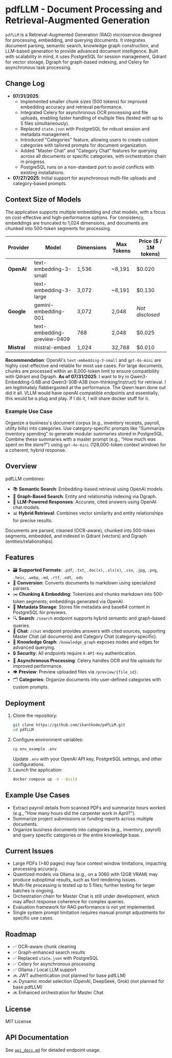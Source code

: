 # pdfLLM - Document Processing and Retrieval-Augmented Generation

`pdfLLM` is a Retrieval-Augmented Generation (RAG) microservice designed for processing, embedding, and querying documents. It integrates document parsing, semantic search, knowledge graph construction, and LLM-based generation to provide advanced document intelligence. Built with scalability in mind, it uses PostgreSQL for session management, Qdrant for vector storage, Dgraph for graph-based indexing, and Celery for asynchronous task processing.

## Change Log

- **07/31/2025**: 
  - Implemented smaller chunk sizes (500 tokens) for improved embedding accuracy and retrieval performance.
  - Integrated Celery for asynchronous OCR processing and file uploads, enabling faster handling of multiple files (tested with up to 5 files simultaneously).
  - Replaced `state.json` with PostgreSQL for robust session and metadata management.
  - Introduced "Categories" feature, allowing users to create custom categories with tailored prompts for document organization.
  - Added "Master Chat" and "Category Chat" features for querying across all documents or specific categories, with orchestration chain in progress.
  - PostgreSQL runs on a non-standard port to avoid conflicts with existing installations.
- **07/27/2025**: Initial support for asynchronous multi-file uploads and category-based prompts.

## Context Size of Models

The application supports multiple embedding and chat models, with a focus on cost-effective and high-performance options. For consistency, embeddings are truncated to 1,024 dimensions, and documents are chunked into 500-token segments for processing.

| Provider    | Model                       | Dimensions | Max Tokens | Price ($ / 1M tokens) |
|-------------|-----------------------------|------------|------------|-----------------------|
| **OpenAI**  | text-embedding-3-small      | 1,536      | ~8,191     | $0.020                |
|             | text-embedding-3-large      | 3,072      | ~8,191     | $0.130                |
| **Google**  | gemini-embedding-001        | 3,072      | 2,048      | *Not disclosed*       |
|             | text-embedding-preview-0409 | 768        | 2,048      | $0.025                |
| **Mistral** | mistral-embed               | 1,024      | 32,768     | $0.010                |

**Recommendation**: OpenAI's `text-embedding-3-small` and `gpt-4o-mini` are highly cost-effective and reliable for most use cases. For large documents, chunks are processed within an 8,000-token limit to ensure compatibility with Qdrant and Dgraph.
**As of 07/31/2025**: I want to try in Qwen3-Embedding-0.6B and Qwen3-30B-A3B (non-thinking/instruct) for retrieval. I am legitimately flabbergasted at the performance. The Qwen team done out did it all. VLLM would have openAI compatible endpoints and essentially, this would be a plug and play. If I do it, I will share docker stuff for it.

### Example Use Case
Organize a business's document corpus (e.g., inventory receipts, payroll, utility bills) into categories. Use category-specific prompts like "Summarize inventory spending" to generate modular summaries stored in PostgreSQL. Combine these summaries with a master prompt (e.g., "How much was spent on the store?") using `gpt-4o-mini` (128,000-token context window) for a coherent, hybrid response.

## Overview

pdfLLM combines:
- 📚 **Semantic Search**: Embedding-based retrieval using OpenAI models.
- 🧠 **Graph-Based Search**: Entity and relationship indexing via Dgraph.
- 💬 **LLM-Powered Responses**: Accurate, cited answers using OpenAI chat models.
- 📊 **Hybrid Retrieval**: Combines vector similarity and entity relationships for precise results.

Documents are parsed, cleaned (OCR-aware), chunked into 500-token segments, embedded, and indexed in Qdrant (vectors) and Dgraph (entities/relationships).

## Features

- 🗃 **Supported Formats**: `.pdf`, `.txt`, `.doc(x)`, `.xls(x)`, `.csv`, `.jpg`, `.png`, `.heic`, `.webp`, `.md`, `.rtf`, `.odt`, `.ods`
- 🔄 **Conversion**: Converts documents to markdown using specialized parsers.
- ✂️ **Chunking & Embedding**: Tokenizes and chunks markdown into 500-token segments; embeddings generated via OpenAI.
- 🧾 **Metadata Storage**: Stores file metadata and base64 content in PostgreSQL for previews.
- 🔍 **Search**: `/search` endpoint supports hybrid semantic and graph-based queries.
- 💬 **Chat**: `/chat` endpoint provides answers with cited sources, supporting Master Chat (all documents) and Category Chat (category-specific).
- 🧠 **Knowledge Graph**: `/knowledge_graph` exposes nodes and edges for advanced querying.
- 🔒 **Security**: All endpoints require `X-API-Key` authentication.
- 🚀 **Asynchronous Processing**: Celery handles OCR and file uploads for improved performance.
- 👁 **Preview**: Preview uploaded files via `/preview/{file_id}`.
- 🗂 **Categories**: Organize documents into user-defined categories with custom prompts.

## Deployment

1. Clone the repository:
   ```bash
   git clone https://github.com/ikantkode/pdfLLM.git
   cd pdfLLM
   ```
2. Configure environment variables:
   ```bash
   cp env_example .env
   ```
   Update `.env` with your OpenAI API key, PostgreSQL settings, and other configurations.
3. Launch the application:
   ```bash
   docker compose up -d --build
   ```

## Example Use Cases

- Extract payroll details from scanned PDFs and summarize hours worked (e.g., "How many hours did the carpenter work in April?").
- Summarize project submissions or funding reports across multiple documents.
- Organize business documents into categories (e.g., inventory, payroll) and query specific categories or the entire knowledge base.

## Current Issues

- Large PDFs (>40 pages) may face context window limitations, impacting processing accuracy.
- Quantized models via Ollama (e.g., on a 3060 with 12GB VRAM) may produce suboptimal results, such as font rendering issues.
- Multi-file processing is tested up to 5 files; further testing for larger batches is ongoing.
- Orchestration chain for Master Chat is still under development, which may affect response coherence for complex queries.
- Evaluation framework for RAG performance is not yet implemented.
- Single system prompt limitation requires manual prompt adjustments for specific use cases.

## Roadmap

- ✅ OCR-aware chunk cleaning
- ✅ Graph-enhanced search results
- ✅ Replaced `state.json` with PostgreSQL
- ✅ Celery for asynchronous processing
- ✅ Ollama / Local LLM support
- 🔜 JWT authentication (not planned for base pdfLLM)
- 🔜 Dynamic model selection (OpenAI, DeepSeek, Grok) (not planned for base pdfLLM)
- 🔜 Enhanced orchestration for Master Chat

## License

MIT License

## API Documentation

See [`api_docs.md`](./api_docs.md) for detailed endpoint usage.